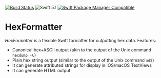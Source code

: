 [![Build Status](https://travis-ci.org/dannys42/SwiftHexFormatter.svg?branch=master)](https://travis-ci.org/dannys42/SwiftHexFormatter)
![Swift 5.1](https://img.shields.io/badge/Swift-5.1-orange.svg)
[![Swift Package Manager Compatible](https://img.shields.io/badge/spm-compatible-brightgreen.svg)](https://swift.org/package-manager)


# HexFormatter

*HexFormatter* is a flexible Swift formatter for outputting hex data.  Features:

* Canonical hex+ASCII output (akin to the output of the Unix command `hexdump -C`)
* Plain hex string output (similar to the output of the Unix command `md5`)
* It can generate attributed strings for display in iOS/macOS TextViews
* It can generate HTML output

